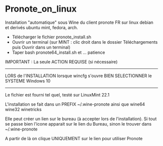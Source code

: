 # Pronote_on_linux
Installation "automatique" sous Wine du client pronote FR sur linux debian et derivés ubuntu mint, fedora, arch. 
- Télécharger le fichier pronote_install.sh
- Ouvrir un terminal (sur MINT : clic droit dans le dossier Téléchargements puis Ouvrir dans un terminal) 
- Taper  bash pronote64_install.sh 
et ... patience

IMPORTANT  :  La seule ACTION   REQUISE (si nécessaire)
******  
LORS de l'INSTALLATION lorsque wincfg s'ouvre BIEN SELECTIONNER le SYSTEME Windows 10 
******

Le fichier est fourni tel quel, testé sur LinuxMint 22.1 

L'installation se fait dans un PREFIX ~/.wine-pronote ainsi que wine64 wine32 winetricks

Elle peut créer un lien sur le bureau (à accepter lors de l'installation). Si tout se passe bien l'icone apparait sur le lien du Bureau, sinon le trouver dans ~/.wine-pronote

A partir de là on clique UNIQUEMENT sur le lien pour utiliser Pronote
